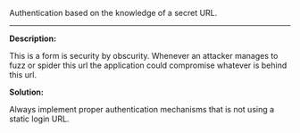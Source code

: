 
Authentication based on the knowledge of a secret URL.

-------


**Description:**

This is a form is security by obscurity. Whenever an attacker manages to fuzz or spider this url the application could compromise whatever is behind this url.


**Solution:**

Always implement proper authentication mechanisms that is not using a static login URL.	